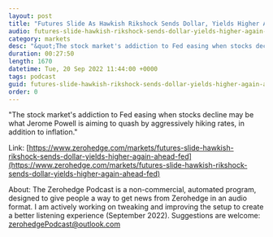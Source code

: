 ```yaml
---
layout: post
title: "Futures Slide As Hawkish Rikshock Sends Dollar, Yields Higher Again Ahead Of Fed"
audio: futures-slide-hawkish-rikshock-sends-dollar-yields-higher-again-ahead-fed-0
category: markets
desc: "&quot;The stock market's addiction to Fed easing when stocks decline may be what Jerome Powell is aiming to quash by aggressively hiking rates, in addition to inflation.&quot;"
duration: 00:27:50
length: 1670
datetime: Tue, 20 Sep 2022 11:44:00 +0000
tags: podcast
guid: futures-slide-hawkish-rikshock-sends-dollar-yields-higher-again-ahead-fed-0
order: 0
---
```

&quot;The stock market's addiction to Fed easing when stocks decline may be what Jerome Powell is aiming to quash by aggressively hiking rates, in addition to inflation.&quot;

Link: [https://www.zerohedge.com/markets/futures-slide-hawkish-rikshock-sends-dollar-yields-higher-again-ahead-fed](https://www.zerohedge.com/markets/futures-slide-hawkish-rikshock-sends-dollar-yields-higher-again-ahead-fed)

About: The Zerohedge Podcast is a non-commercial, automated program, designed to give people a way to get news from Zerohedge in an audio format.  I am actively working on tweaking and improving the setup to create a better listening experience (September 2022).  Suggestions are welcome: [zerohedgePodcast@outlook.com](mailto:zerohedgePodcast@outlook.com)